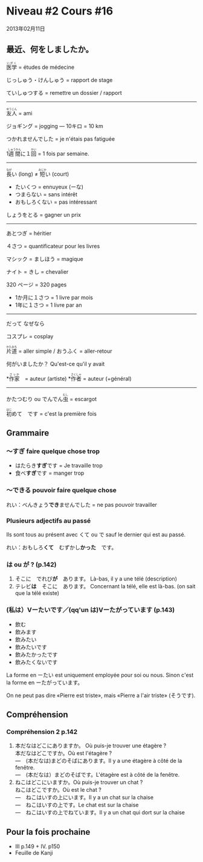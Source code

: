# Niveau #2 Cours #16

2013年02月11日

## 最近、何をしましたか。

<ruby><rb>医学</rb><rp>【</rp><rt>いがく</rt><rp>】</rp></ruby> = études de médecine

じっしゅう・けんしゅう = rapport de stage

ていしゅつする = remettre un dossier / rapport

---
<ruby><rb>友人</rb><rp>【</rp><rt>ゆうじん</rt><rp>】</rp></ruby> = ami

ジョギング = jogging — 10キロ = 10 km

つかれませんでした = je n'étais pas fatiguée

1<ruby><rb>週間</rb><rp>【</rp><rt>しゅうかん</rt><rp>】</rp></ruby>に１<ruby><rb>回</rb><rp>【</rp><rt>かい</rt><rp>】</rp></ruby> = 1 fois par semaine.

---
<ruby><rb>長</rb><rp>【</rp><rt>なが</rt><rp>】</rp></ruby>い (long) ≠ <ruby><rb>短</rb><rp>【</rp><rt>みじか</rt><rp>】</rp></ruby>い (court)

* たいくつ = ennuyeux (ーな)
* つまらない = sans intérêt
* おもしろくない = pas intéressant

しょうをとる = gagner un prix

----
あとつぎ = héritier

４さつ = quantificateur pour les livres

マシック = ましほう = magique

ナイト = きし = chevalier

320 ページ = 320 pages

* 1か月に１さつ = 1 livre par mois
* 1年に１さつ = 1 livre par an

---
だって
なぜなら

コスプレ = cosplay

<ruby><rb>片道</rb><rp>【</rp><rt>かたみち</rt><rp>】</rp></ruby> = aller simple / おうふく = aller-retour

何がいましたか？ Qu'est-ce qu'il y avait

*<ruby><rb>作家</rb><rp>【</rp><rt>さっか</rt><rp>】</rp></ruby>　= auteur (artiste)
*<ruby><rb>作者</rb><rp>【</rp><rt>さくしゃ</rt><rp>】</rp></ruby> = auteur (+général)

---
かたつむり ou でんでん<ruby><rb>虫</rb><rp>【</rp><rt>むし</rt><rp>】</rp></ruby> = escargot

<ruby><rb>初</rb><rp>【</rp><rt>はじ</rt><rp>】</rp></ruby>めて　です = c'est la première fois

## Grammaire

### ～すぎ faire quelque chose trop

* はたらき**すぎ**です = Je travaille trop
* 食べ**すぎ**です = manger trop

### ～できる pouvoir faire quelque chose

れい：べんきょう**でき**ませんでした = ne pas pouvoir travailler

### Plusieurs adjectifs au passé

Ils sont tous au présent avec くて ou で sauf le dernier qui est au passé.

れい：おもしろ**くて**　むずかし**かった**　です。

### は ou が ? (p.142)

1. そこに　でれび**が**　あります。 Là-bas, il y a une télé (description)
2. テレビ**は**　そこに　あります。 Concernant la télé, elle est là-bas. (on sait que la télé existe)

### (私は）Vーたいです／(qq'un は)Vーたがっています (p.143)

* 飲む
* 飲みます
* 飲みたい
* 飲みたいです
* 飲みたかったです
* 飲みたくないです

La forme en ーたい est uniquement employée pour soi ou nous. Sinon c'est la forme en ーたがっています。

On ne peut pas dire «Pierre est triste», mais «Pierre a l'air triste» (そうです).

## Compréhension

### Compréhension 2 p.142

1. 本だなはどこにありますか。 Où puis-je trouver une étagère ?<br/>
本だなはどこですか。Où est l'étagère ?<br/>
—　(本だなは)まどのそばにあります。Il y a une étagère à côté de la fenêtre.<br/>
—　(本だなは）まどのそばです。L'étagère est à côté de la fenêtre.
2. ねこはどこにいますか。Où puis-je trouver un chat ?<br/>
ねこはどこですか。Où est le chat ? <br/>
—　ねこはいすの上にいます。Il y a un chat sur la chaise <br/>
—　ねこはいすの上です。Le chat est sur la chaise <br/>
—　ねこはいすの上でねています。Il y a un chat qui dort sur la chaise

## Pour la fois prochaine

* III p.149 + IV. p150
* Feuille de Kanji